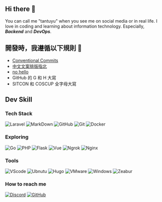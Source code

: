 ## Hi there 👋

You can call me "tantuyu" when you see me on social media or in real life. I love in coding and learning about information technology. Especially, ***Backend*** and ***DevOps***.

## 開發時，我遵循以下規則 🙌

- [Conventional Commits](https://www.conventionalcommits.org/en/v1.0.0/)
- [中文文案排版指北](https://github.com/sparanoid/chinese-copywriting-guidelines)
- [no hello](https://nohello.net/en/)
- GitHub 的 G 和 H 大寫
- SITCON 和 COSCUP 全字母大寫

## Dev Skill

### Tech Stack
![Laravel](https://img.shields.io/badge/Laravel-FF2D20?style=for-the-badge&logo=laravel&logoColor=white) ![MarkDown](https://img.shields.io/badge/Markdown-000000?style=for-the-badge&logo=markdown&logoColor=white) ![GitHub](https://img.shields.io/badge/GitHub-100000?style=for-the-badge&logo=github&logoColor=white) ![Git](https://img.shields.io/badge/GIT-E44C30?style=for-the-badge&logo=git&logoColor=white) ![Docker](https://img.shields.io/badge/Docker-2CA5E0?style=for-the-badge&logo=docker&logoColor=white) 

### Exploring

![Go](https://img.shields.io/badge/Go-00ADD8?style=for-the-badge&logo=go&logoColor=white) ![PHP](https://img.shields.io/badge/PHP-777BB4?style=for-the-badge&logo=php&logoColor=white) ![Flask](https://img.shields.io/badge/Flask-000000?style=for-the-badge&logo=flask&logoColor=white) ![Vue](https://img.shields.io/badge/Vue%20js-35495E?style=for-the-badge&logo=vuedotjs&logoColor=4FC08D) ![Ngrok](https://img.shields.io/badge/ngrok-140648?style=for-the-badge&logo=Ngrok&logoColor=white) ![Nginx](https://img.shields.io/badge/Nginx-009639?style=for-the-badge&logo=nginx&logoColor=white)

### Tools

![VScode](https://img.shields.io/badge/VSCode-0078D4?style=for-the-badge&logo=visual%20studio%20code&logoColor=white) ![Ubnutu](https://img.shields.io/badge/Ubuntu-E95420?style=for-the-badge&logo=ubuntu&logoColor=white) ![Hugo](https://img.shields.io/badge/Hugo-FF4088?style=for-the-badge&logo=hugo&logoColor=white) ![VMware](https://img.shields.io/badge/VMware-231f20?style=for-the-badge&logo=VMware&logoColor=white) ![Windows](https://img.shields.io/badge/Windows-0078D6?style=for-the-badge&logo=windows&logoColor=white) ![Zeabur](https://img.shields.io/badge/Zeabur-6300ff?style=for-the-badge)

### How to reach me

[![Discord](https://img.shields.io/badge/Discord-5865F2?style=for-the-badge&logo=discord&logoColor=white)](https://discord.gg/APGSZ55Dku) [![GitHub](https://img.shields.io/badge/GitHub-100000?style=for-the-badge&logo=github&logoColor=white)](https://github.com/ttymayor)



<!--
**EricHuang0905/EricHuang0905** is a ✨ _special_ ✨ repository because its `README.md` (this file) appears on your GitHub profile.

Here are some ideas to get you started:

- 🔭 I’m currently working on ...
- 🌱 I’m currently learning ...
- 👯 I’m looking to collaborate on ...
- 🤔 I’m looking for help with ...
- 💬 Ask me about ...
- 📫 How to reach me: ...
- 😄 Pronouns: ...
- ⚡ Fun fact: ...
-->
